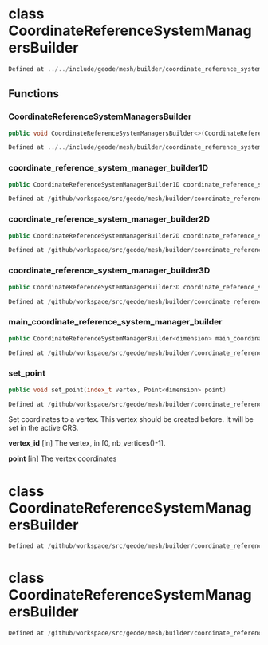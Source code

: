 # class CoordinateReferenceSystemManagersBuilder

```cpp
Defined at ../../include/geode/mesh/builder/coordinate_reference_system_managers_builder.h#42
```

## Functions

### CoordinateReferenceSystemManagersBuilder

```cpp
public void CoordinateReferenceSystemManagersBuilder<>(CoordinateReferenceSystemManagers<dimension> & crs_managers)
```

```cpp
Defined at ../../include/geode/mesh/builder/coordinate_reference_system_managers_builder.h#45
```

### coordinate_reference_system_manager_builder1D

```cpp
public CoordinateReferenceSystemManagerBuilder1D coordinate_reference_system_manager_builder1D()
```

```cpp
Defined at /github/workspace/src/geode/mesh/builder/coordinate_reference_system_managers_builder.cpp#33
```

### coordinate_reference_system_manager_builder2D

```cpp
public CoordinateReferenceSystemManagerBuilder2D coordinate_reference_system_manager_builder2D()
```

```cpp
Defined at /github/workspace/src/geode/mesh/builder/coordinate_reference_system_managers_builder.cpp#41
```

### coordinate_reference_system_manager_builder3D

```cpp
public CoordinateReferenceSystemManagerBuilder3D coordinate_reference_system_manager_builder3D()
```

```cpp
Defined at /github/workspace/src/geode/mesh/builder/coordinate_reference_system_managers_builder.cpp#49
```

### main_coordinate_reference_system_manager_builder

```cpp
public CoordinateReferenceSystemManagerBuilder<dimension> main_coordinate_reference_system_manager_builder()
```

```cpp
Defined at /github/workspace/src/geode/mesh/builder/coordinate_reference_system_managers_builder.cpp#57
```

### set_point

```cpp
public void set_point(index_t vertex, Point<dimension> point)
```

```cpp
Defined at /github/workspace/src/geode/mesh/builder/coordinate_reference_system_managers_builder.cpp#65
```

 Set coordinates to a vertex. This vertex should be created before. It will be set in the active CRS.

**vertex_id** [in] The vertex, in [0, nb_vertices()-1].

**point** [in] The vertex coordinates



# class CoordinateReferenceSystemManagersBuilder

```cpp
Defined at /github/workspace/src/geode/mesh/builder/coordinate_reference_system_managers_builder.cpp#72
```

# class CoordinateReferenceSystemManagersBuilder

```cpp
Defined at /github/workspace/src/geode/mesh/builder/coordinate_reference_system_managers_builder.cpp#74
```

